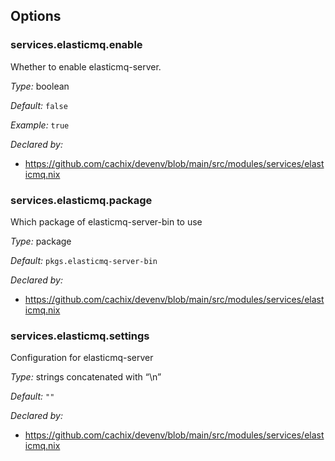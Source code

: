 [comment]: # (Do not edit this file as it is autogenerated. Go to docs/individual-docs if you want to make edits.)
[comment]: # (Please add your documentation above this line)

## Options

### services\.elasticmq\.enable

Whether to enable elasticmq-server\.



*Type:*
boolean



*Default:*
` false `



*Example:*
` true `

*Declared by:*
 - [https://github\.com/cachix/devenv/blob/main/src/modules/services/elasticmq\.nix](https://github.com/cachix/devenv/blob/main/src/modules/services/elasticmq.nix)



### services\.elasticmq\.package



Which package of elasticmq-server-bin to use



*Type:*
package



*Default:*
` pkgs.elasticmq-server-bin `

*Declared by:*
 - [https://github\.com/cachix/devenv/blob/main/src/modules/services/elasticmq\.nix](https://github.com/cachix/devenv/blob/main/src/modules/services/elasticmq.nix)



### services\.elasticmq\.settings



Configuration for elasticmq-server



*Type:*
strings concatenated with “\\n”



*Default:*
` "" `

*Declared by:*
 - [https://github\.com/cachix/devenv/blob/main/src/modules/services/elasticmq\.nix](https://github.com/cachix/devenv/blob/main/src/modules/services/elasticmq.nix)

